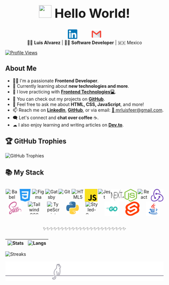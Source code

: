<h1 style="font-size: 2.5rem; font-weight: bold; text-align: center;" align='center'>
  <img src="https://media.giphy.com/media/ObNTw8Uzwy6KQ/giphy.gif" width="40px" height="40px"> Hello World! 
</h1>

<div align='center' style="display: flex; flex-wrap: wrap; justify-content: center; align-items: flex-start; column-gap: 20px;">
  <a href="https://www.linkedin.com/in/mrluisfer/" target="blank" style="margin: 0 0.8rem; outline: none;">
    <img src="./assets/social-media/linkedin.svg" title="LinkedIn" alt="Luis Fernando Alvarez Manríquez" width="30px" height="30px" />
  </a>
  <a href='mailto:lolesuncrak@gmail.com' target='_blank' style="margin: 0 0.8rem; outline: none;">
    <img src="./assets/social-media/gmail.svg" title="Gmail" alt="Luis Fernando Alvarez Manríquez" width="30px" height="30px" />
  </a>
</div>

<div align="center">
  👦🏻 <strong>Luis Alvarez</strong> | 👨‍💻 <strong>Software Developer</strong> | 🇲🇽 Mexico
</div>

[![Profile Views](https://visitcount.itsvg.in/api?id=mrLuisFer&label=Profile%20Views&color=1&pretty=true)](https://visitcount.itsvg.in)

## About Me

- 👨‍💻 I'm a passionate **Frontend Developer**.
- 🌱 Currently learning about **new technologies and more**.
- 💙 I love practicing with **[Frontend Technologies💻](https://github.com/mrLuisFer)**.
- 🌟 You can check out my projects on **[GitHub](https://github.com/mrLuisFer?tab=repositories)**.
- 📝 Feel free to ask me about **HTML, CSS, JavaScript**, and more!
- 📫 Reach me on **[LinkedIn](https://www.linkedin.com/in/mrluisfer/)**, **[GitHub](https://github.com/mrLuisFer)**, or via email: [💼 mrluisfeer@gmail.com](mailto:mrluisfeer@gmail.com).
- 🗨️ Let's connect and **chat over coffee** ☕.
- ☁ I also enjoy learning and writing articles on **[Dev.to](https://dev.to/mrluisfer)**.

## 🏆 GitHub Trophies

![GitHub Trophies](https://github-profile-trophy.vercel.app/?username=mrLuisFer&theme=dracula&no-frame=true&no-bg=false&margin-w=4)

## 📚 My Stack

<div align="center" style="text-align: center; display: flex; justify-content: space-around; flex-wrap: wrap; margin-top: 2rem; margin-bottom: 2rem;">
  <img src="./assets/babel.svg" alt="Babel" title="Babel" width="40" height="40"/>
  <img src="./assets/css3.svg" alt="CSS3" title="CSS3" width="40" height="40"/>
  <img src="https://www.vectorlogo.zone/logos/figma/figma-icon.svg" alt="Figma" title="Figma" width="40" height="40"/>
  <img src="./assets/gatsby.svg" alt="Gatsby" title="Gatsby" width="40" height="40"/>
  <img src="./assets/git.svg" alt="Git" title="Git" width="40" height="40"/>
  <img src="./assets/html.svg" alt="HTML5" title="HTML5" width="40" height="40"/>
  <img src="./assets/javascript.svg" alt="JavaScript" title="JavaScript" width="40" height="40"/>
  <img src="https://i.ibb.co/Yj6p14L/jest.png" alt="Jest" title="Jest" width="40" height="40"/>
  <img src="./assets/nextjs.svg" alt="Next.js" title="Next.js" width="40" height="40"/>
  <img src="./assets/nodejs.svg" alt="Node.js" title="Node.js" width="40" height="40"/>
  <img src="./assets/react.svg" alt="React" title="React" width="40" height="40"/>
  <img src="./assets/redux.svg" alt="Redux" title="Redux" width="40" height="40"/>
  <img src="./assets/sass.svg" alt="SASS" title="SASS" width="40" height="40"/>
  <img src="./assets/tailwindcss.svg" alt="Tailwind CSS" title="Tailwind CSS" width="40" height="40"/>
  <img src="./assets/typescript.svg" alt="TypeScript" title="TypeScript" width="40" height="40"/>
  <img src="./assets/python.svg" alt="Python" title="Python" width="40" height="40"/>
  <img src="https://miro.medium.com/max/318/1*c1rnU4_5k7Mimo_CA1efmQ.png" alt="Styled-Components" title="Styled-Components" width="40" height="40"/>
  <img src="./assets/go-logo.svg" alt="Golang" title="Golang" width="45" height="45"/>
  <img src="./assets/svelte.svg" alt="Svelte" title="Svelte" width="45" height="45"/>
  <img src="./assets/java.svg" alt="Java" title="Java" width="45" height="45"/>
</div>

<p align='center' style="text-align: center; margin: 1.5rem 0;">
  ✨✨✨✨✨✨✨✨✨✨✨✨✨✨✨✨✨✨✨✨✨✨✨
</p>

| ![Stats](https://github-readme-stats.vercel.app/api?username=mrLuisFer&show_icons=true&theme=blueberry&locale=es&bg_color=00000000&hide_border=true) | ![Langs](https://github-readme-stats.vercel.app/api/top-langs/?username=mrLuisFer&theme=blueberry&locale=es&layout=compact&bg_color=00000000&hide_border=true) |
| ---------------------------------------------------------------------------------------------------------------------------------------------------- | -------------------------------------------------------------------------------------------------------------------------------------------------------------- |

![Streaks](https://github-readme-streak-stats.herokuapp.com?user=mrLuisFer&theme=tokyonight&date_format=j%2Fn%5B%2FY%5D&locale=es&background=00000000&hide_border=true)

![Cat on line](./assets/cat-on-line.svg)
